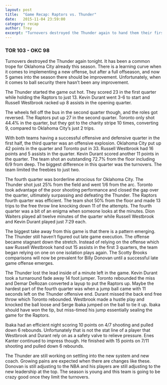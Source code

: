 ```yaml
---
layout: post
title:  "Game Recap: Raptors vs. Thunder"
date:   2015-11-04 23:59:00
category: recap
author: Trey
excerpt: "Turnovers destroyed the Thunder again to hand them their first home loss, and second loss in a row..."
---
```


### TOR 103 - OKC 98

Turnovers destroyed the Thunder again tonight. It has been a common trope for Oklahoma City already this season. There is a learning curve when it comes to implementing a new offense, but after a full offseason, and now 5 games into the season there should be improvement. Unfortunately, when it comes to ball security there hasn’t been any improvement. 

The Thunder started the game out hot. They scored 23 in the first quarter while holding the Raptors to just 13. Kevin Durant went 3-6 to start and Russell Westbrook racked up 8 assists in the opening quarter. 

The wheels fell off the bus in the second quarter though, and the roles got reversed. The Raptors put up 27 in the second quarter. Toronto only shot 44.4% in the quarter, but they got to the charity stripe 10 times, converting 9, compared to Oklahoma City’s just 2 trips. 

With both teams having a successful offensive and defensive quarter in the first half, the third quarter was an offensive explosion. Oklahoma City put up 42 points in the quarter and Toronto put in 33. Russell Westbrook had 16 points and 5 assists in the quarter. Kevin Durant scored another 11 points in the quarter. The team shot an outstanding 72.7% from the floor including 6/9 from deep. The biggest difference in this quarter was the turnovers. The team limited the freebies to just two. 

The fourth quarter was borderline atrocious for Oklahoma City. The Thunder shot just 25% from the field and went 1/6 from the arc. Toronto took advantage of the poor shooting performance and closed the gap over the quarter, ultimately surpassing and defeating the Thunder. The Raptors fourth quarter was efficient. The team shot 50% from the floor and made 13 trips to the free throw line knocking down 11 of the attempts. The fourth quarter was a bit of an enigma when someone looks at the minutes. Dion Waiters played all twelve minutes of the quarter while Russell Westbrook and Kevin Durant played just 7:29 each. 

The biggest take away from this game is that there is a pattern emerging. The Thunder still haven’t figured out late game execution. The offense became stagnant down the stretch. Instead of relying on the offense which saw Russell Westbrook hand out 15 assists in the first 3 quarters, the team began relying on one on one isolation plays again. The Scotty Brooks comparisons will now be prevalent for Billy Donovan until a successful late game offense emerges. 

The Thunder lost the lead inside of a minute left in the game. Kevin Durant took a turnaround fade away 14 foot jumper. Toronto rebounded the miss and Demar DeRozan converted a layup to put the Raptors up. Maybe the hardest part of the fourth quarter was when a jump ball came with 11 seconds left on the Thunder offensive end. Durant missed the back end free throw which Toronto rebounded. Westbrook made a hustle play and knocked the ball loose and Serge Ibaka jumped on the ball to tie it up. Ibaka should have won the tip, but miss-timed his jump essentially sealing the game for the Raptors. 

Ibaka had an efficient night scoring 10 points on 4/7 shooting and pulled down 6 rebounds. Unfortunately that is not the stat line of a player that Westbrook and Durant rely on as a safety valve to relieve pressure. Enes Kanter continued to impress though. He finished with 15 points on 7/11 shooting and pulled down 6 rebounds. 

The Thunder are still working on settling into the new system and new coach. Growing pains are expected when there are changes like these. Donovan is still adjusting to the NBA and his players are still adjusting to the new leadership at the top. The season is young and this team is going to be crazy good once they limit the turnovers. 
